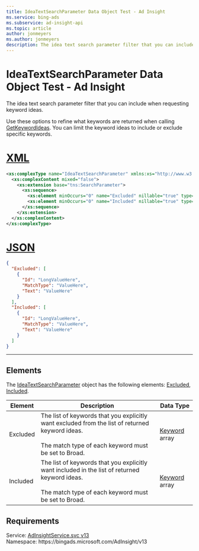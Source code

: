```yaml
---
title: IdeaTextSearchParameter Data Object Test - Ad Insight
ms.service: bing-ads
ms.subservice: ad-insight-api
ms.topic: article
author: jonmeyers
ms.author: jonmeyers
description: The idea text search parameter filter that you can include when requesting keyword ideas.(test)
---
```

# IdeaTextSearchParameter Data Object Test - Ad Insight
The idea text search parameter filter that you can include when requesting keyword ideas.

Use these options to refine what keywords are returned when calling [GetKeywordIdeas](getkeywordideas.md). You can limit the keyword ideas to include or exclude specific keywords. 

# [XML](#tab/xml)

```xml
<xs:complexType name="IdeaTextSearchParameter" xmlns:xs="http://www.w3.org/2001/XMLSchema">
  <xs:complexContent mixed="false">
    <xs:extension base="tns:SearchParameter">
      <xs:sequence>
        <xs:element minOccurs="0" name="Excluded" nillable="true" type="tns:ArrayOfKeyword" />
        <xs:element minOccurs="0" name="Included" nillable="true" type="tns:ArrayOfKeyword" />
      </xs:sequence>
    </xs:extension>
  </xs:complexContent>
</xs:complexType>
```

# [JSON](#tab/json)

```json
{
  "Excluded": [
    {
      "Id": "LongValueHere",
      "MatchType": "ValueHere",
      "Text": "ValueHere"
    }
  ],
  "Included": [
    {
      "Id": "LongValueHere",
      "MatchType": "ValueHere",
      "Text": "ValueHere"
    }
  ]
}
```

-----

## <a name="elements"></a>Elements

The [IdeaTextSearchParameter](ideatextsearchparameter.md) object has the following elements: [Excluded](#excluded), [Included](#included).

|Element|Description|Data Type|
|-----------|---------------|-------------|
|<a name="excluded"></a>Excluded|The list of keywords that you explicitly want excluded from the list of returned keyword ideas.<br/><br/>The match type of each keyword must be set to Broad.|[Keyword](keyword.md) array|
|<a name="included"></a>Included|The list of keywords that you explicitly want included in the list of returned keyword ideas.<br/><br/>The match type of each keyword must be set to Broad.|[Keyword](keyword.md) array|

## Requirements
Service: [AdInsightService.svc v13](https://adinsight.api.bingads.microsoft.com/Api/Advertiser/AdInsight/v13/AdInsightService.svc)  
Namespace: https\://bingads.microsoft.com/AdInsight/v13  

